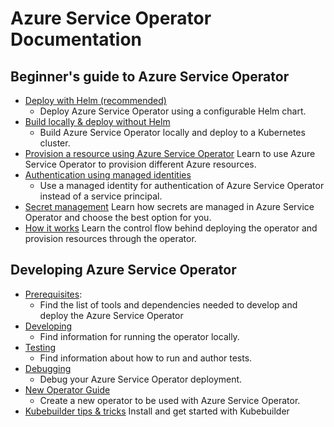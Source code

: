 # Azure Service Operator Documentation

## Beginner's guide to Azure Service Operator

- [Deploy with Helm (recommended)](helmdeploy.md)
    - Deploy Azure Service Operator using a configurable Helm chart.
- [Build locally & deploy without Helm](deploy.md)
    - Build Azure Service Operator locally and deploy to a Kubernetes cluster.
- [Provision a resource using Azure Service Operator](resourceprovision.md) Learn to use Azure Service Operator to provision different Azure resources.
- [Authentication using managed identities](managedidentity.md)
    - Use a managed identity for authentication of Azure Service Operator instead of a service principal.
- [Secret management](secrets.md) Learn how secrets are managed in Azure Service Operator and choose the best option for you.
- [How it works](controlflow.md) Learn the control flow behind deploying the operator and provision resources through the operator.

## Developing Azure Service Operator

- [Prerequisites](prereqs.md):
    - Find the list of tools and dependencies needed to develop and deploy the Azure Service Operator
- [Developing](development.md)
    - Find information for running the operator locally.
- [Testing](testing.md)
    - Find information about how to run and author tests.
- [Debugging](debugging.md)
    - Debug your Azure Service Operator deployment.
- [New Operator Guide](newoperatorguide.md)
    - Create a new operator to be used with Azure Service Operator.
- [Kubebuilder tips & tricks](kubebuilder.md) Install and get started with Kubebuilder
